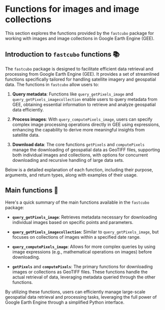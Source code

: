 
# Functions for images and image collections

This section explores the functions provided by the `fastcubo` package for working with images and image collections in Google Earth Engine (GEE).

## **Introduction to `fastcubo` functions** 📚

The `fastcubo` package is designed to facilitate efficient data retrieval and processing from Google Earth Engine (GEE). It provides a set of streamlined functions specifically tailored for handling satellite imagery and geospatial data. The functions in `fastcubo` allow users to:

1. **Query metadata**: Functions like `query_getPixels_image` and `query_getPixels_imagecollection` enable users to query metadata from GEE, obtaining essential information to retrieve and analyze geospatial data efficiently.
   
2. **Process images**: With `query_computePixels_image`, users can specify complex image processing operations directly in GEE using expressions, enhancing the capability to derive more meaningful insights from satellite data.

3. **Download data**: The core functions `getPixels` and `computePixels` manage the downloading of geospatial data as GeoTIFF files, supporting both individual images and collections, with options for concurrent downloading and recursive handling of large data sets.

Below is a detailed explanation of each function, including their purpose, arguments, and return types, along with examples of their usage.

## **Main functions** 🚀

Here's a quick summary of the main functions available in the `fastcubo` package:

- **`query_getPixels_image`**: Retrieves metadata necessary for downloading individual images based on specific points and parameters.
  
- **`query_getPixels_imagecollection`**: Similar to `query_getPixels_image`, but focuses on collections of images within a specified date range.

- **`query_computePixels_image`**: Allows for more complex queries by using image expressions (e.g., mathematical operations on images) before downloading.

- **`getPixels`** and **`computePixels`**: The primary functions for downloading images or collections as GeoTIFF files. These functions handle the actual retrieval of data, leveraging metadata queried through the other functions.

By utilizing these functions, users can efficiently manage large-scale geospatial data retrieval and processing tasks, leveraging the full power of Google Earth Engine through a simplified Python interface.



